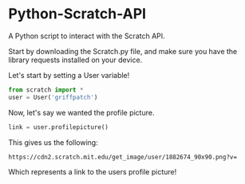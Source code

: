 # Python-Scratch-API
A Python script to interact with the Scratch API.

Start by downloading the Scratch.py file, and make sure you have the library requests installed on your device.

Let's start by setting a User variable!

```python
from scratch import *
user = User('griffpatch')
```
Now, let's say we wanted the profile picture.
```python
link = user.profilepicture()
```
This gives us the following:
```
https://cdn2.scratch.mit.edu/get_image/user/1882674_90x90.png?v=
```
Which represents a link to the users profile picture!
